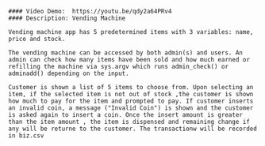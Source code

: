     #### Video Demo:  https://youtu.be/qdy2a64PRv4
    #### Description: Vending Machine
    
    Vending machine app has 5 predetermined items with 3 variables: name, price and stock.

    The vending machine can be accessed by both admin(s) and users. An admin can check how many items have been sold and how much earned or refilling the machine via sys.argv which runs admin_check() or  adminadd() depending on the input. 

    Customer is shown a list of 5 items to choose from. Upon selecting an item, if the selected item is not out of stock ,the customer is shown how much to pay for the item and prompted to pay. If customer inserts an invalid coin, a message ("Invalid Coin") is shown and the customer is asked again to insert a coin. Once the insert amount is greater than the item amount , the item is dispensed and remaining change if any will be returne to the customer. The transactionw will be recorded in biz.csv 
